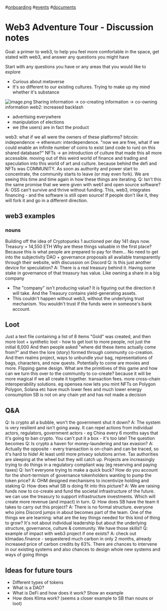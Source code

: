 #[onboarding](/notes/archive/clarity/Tags/onboarding.md) #[events](/notes/archive/clarity/Tags/events.md) #[documents](/notes/archive/clarity/Tags/documents.md) 
# Web3 Adventure Tour - Discussion notes

Goal: a primer to web3, to help you feel more comfortable in the space, get stated with web3, and answer any questions you might have

Start with any questions you have or any areas that you would like to explore
- Curious about metaverse
- It's so different to our existing cultures. Trying to make up my mind whether it's substance


![image.png](a4ffa3af-c5ee-46f2-8654-47161913abd7.png)
Sharing information -> co-creating information -> co-owning information
web2: increased backlash
- advertising everywhere
- manipulation of elections
- we (the users) are in fact the product

web3: what if we all were the owners of these platforms?
bitcoin: independence -> ethereum: interdependence. "now we are free, what if we could enable an infinite number of coins to exist (and code to run) on this shared database?"
NFTs -> an introduction of culture that made this all more accessible. moving out of this weird world of finance and trading and speculation into this world of art and culture. because behind the defi and NFTs was COMMUNITY.
As soon as authority and power start to concentrate, the community starts to leave (or may even fork). We are seeing this time and time again in how these things are iterating.
Q: Isn't this the same promise that we were given with web1 and open source software?
A: OSS can't survive and thrive without funding. This, web3, integrates financing - and the software is still open source! If people don't like it, they will fork it and go in a different direction.
## web3 examples
### nouns
Building off the idea of Cryptopunks
1 auctioned per day
141 days now. Treasury = 14,550 ETH
Why are these things valuable in the first place? Because this is what people are prepared to pay for them... No need to get into the subjectivity
DAO + governance proposals all available transparently through their website, with discussion on Discord
Q: Is this just another device for speculation?
A: There is a real treasury behind it. Having some stake in governance of that treasury has value. Like owning a share in a big company
- The "company" isn't producing value? It is figuring out the direction it will take. And the Treasury contains yield-generating assets.
- This couldn't happen without web3, without the underlying trust mechanism. You wouldn't trust if the funds were in someone's bank account.

## Loot
Just a text file containing a list of 8 items
"Gold" was created, and then more loot + synthetic loot - how to get loot to more people, not just the initial 8,000
And then people asked "where did these items actually come from?" and then the lore (story) formed through community co-creation. And then realms project, ways to unbundle your bag, representations of bags, characters, and now quests. Potentially to come are movies and more.
Flipping game design. What are the primitives of this game and how can we turn this over to the community to co-create? because it will be more magical if we all create it together.
transaction fees. more cross-chain interoperability solutions. eg opensea now lets you mint NFTs on Polygon
Polygon, Solana etc have much lower fees and much lower energy consumption 
SB is not on any chain yet and has not made a decision
## Q&A
Q: Is crypto all a bubble, won't the government shut it down?
A: The system is very resilient and isn't going away. It can repel actions from individual actors, regulators, government actors - eg China every 6 months says that it's going to ban crypto. You can't put it a box - it's too late! The question becomes 
Q: Is crypto a haven for money-laundering and tax evasion?
A: Actually the opposite - every transaction is on-chain and can be traced, so it's hard to hide! At least until more privacy solutions arrive. Tax authorities are sleeping at the wheel but they will catch up. Projects are increasingly trying to do things in a regulatory compliant way (eg reserving and paying taxes)
Q: Isn't everyone trying to make a quick buck? How do you account for the short-termism of governance tokenholders wanting to pump the token price?
A: OHM designed mechanisms to incentivize holding and staking
Q: How does what SB is doing fit into this picture?
A: We are raising funds now to co-create and fund the societal infrastructure of the future. we can use the treasury to support infrastructure investments. Which will create more revenue (and impact) in turn.
Q: How does SB have the team it takes to carry out this project?
A: There is no formal structure. everyone who joins Discord jumps in about becomes part of the team. One of the things we are learning: what are the key things needed for this kind of thing to grow? It's not about individual leadership but about the underlying structure, governance, culture & community. We have those skills!!
Q: example of impact with web3 project if one exists?
A: check out klimadao.finance - sequestered much carbon in only 2 months, already increased price of carbon credits by 63%. There are chances to intervene in our existing systems and also chances to design whole new systems and ways of going things

## Ideas for future tours
- Different types of tokens
- What is a DAO?
- What is DeFi and how does it work? Show an example
- How does Klima work? (seems a closer example to SB than nouns or loot)


